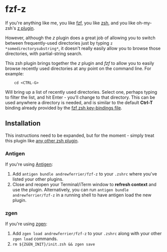 # fzf-z

If you're anything like me, you like [fzf](https://github.com/junegunn/fzf),
you like [zsh](http://www.zsh.org/), and you like oh-my-zsh's [z
plugin](https://github.com/robbyrussell/oh-my-zsh/tree/master/plugins/z).

However, although the *z* plugin does a great job of allowing you to switch
between frequently-used directories just by typing `z
*somedirectorysubstring*`, it doesn't really easily allow you to browse those
directories, with partial-string search.

This zsh plugin brings together the *z* plugin and *fzf* to allow you to
easily browse recently used directories at any point on the command line. For
example:

```
    cd <CTRL-G>
```

Will bring up a list of recently used directories. Select one, perhaps typing
to filter the list, and hit Enter - you'll change to that directory. This can
be used anywhere a directory is needed, and is similar to the default
**Ctrl-T** binding already provided by the [fzf zsh key-bindings
file](https://github.com/junegunn/fzf/blob/master/shell/key-bindings.zsh).

## Installation

This instructions need to be expanded, but for the moment - simply treat this
plugin like [any other zsh
plugin](http://joshldavis.com/2014/07/26/oh-my-zsh-is-a-disease-antigen-is-the-vaccine/).

### Antigen

If you're using [Antigen](https://github.com/zsh-users/antigen):

1. Add `antigen bundle andrewferrier/fzf-z` to your `.zshrc` where you've listed your other plugins.
2. Close and reopen your Terminal/iTerm window to **refresh context** and use the plugin. Alternatively, you can run `antigen bundle andrewferrier/fzf-z` in a running shell to have antigen load the new plugin.

### zgen

If you're using [zgen](https://github.com/tarjoilija/zgen):

1. Add `zgen load andrewferrier/fzf-z` to your `.zshrc` along with your other `zgen load` commands.
2. `rm ${ZGEN_INIT}/init.zsh && zgen save`

